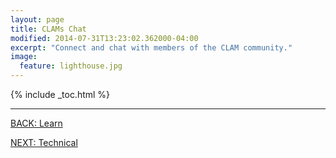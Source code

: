 ```yaml
---
layout: page
title: CLAMs Chat
modified: 2014-07-31T13:23:02.362000-04:00
excerpt: "Connect and chat with members of the CLAM community."
image:
  feature: lighthouse.jpg
---
```


{% include _toc.html %}

---

<div><a markdown="0" href="{{ site.url }}/learn" class="btn">BACK: Learn</a>

<a markdown="0" href="{{ site.url }}/technical" class="btn">NEXT: Technical</a></div>